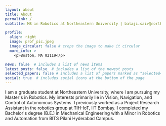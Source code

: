 ```yaml
---
layout: about
title: About
permalink: /
subtitle: MS in Robotics at Northeastern University | balaji.saiv@northeastern.edu 

profile:
  align: right
  image: prof_pic.jpeg
  image_circular: false # crops the image to make it circular
  more_info: >
    <p>Boston, MA 02119</p>

news: false  # includes a list of news items
latest_posts: false  # includes a list of the newest posts
selected_papers: false # includes a list of papers marked as "selected={true}"
social: true  # includes social icons at the bottom of the page
---
```


I am a graduate student at Northeastern University, where I am pursuing my Master's in Robotics. My interests primarily lie in Vision, Navigation, and Control of Autonomous Systems. I previously worked as a Project Research Assistant in the robotics group at TIH-IoT, IIT Bombay. I completed my Bachelor's degree (B.E.) in Mechanical Engineering with a Minor in Robotics and Automation from BITS Pilani Hyderabad Campus.